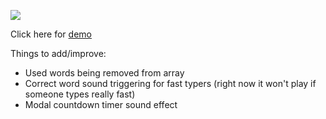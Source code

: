 ![](https://github.com/mcguenette/type-dunk/blob/main/assets/img/typedunk-logo.png)

Click here for [demo](https://mcguenette.github.io/type-dunk/)

Things to add/improve:

* Used words being removed from array
* Correct word sound triggering for fast typers (right now it won't play if someone types really fast)
* Modal countdown timer sound effect
